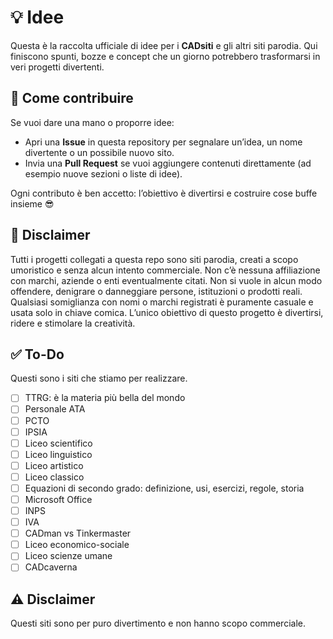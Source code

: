 # 💡 Idee

Questa è la raccolta ufficiale di idee per i **CADsiti** e gli altri siti parodia. Qui finiscono spunti, bozze e concept che un giorno potrebbero trasformarsi in veri progetti divertenti.

## 🙏 Come contribuire

Se vuoi dare una mano o proporre idee:
- Apri una **Issue** in questa repository per segnalare un’idea, un nome divertente o un possibile nuovo sito.
- Invia una **Pull Request** se vuoi aggiungere contenuti direttamente (ad esempio nuove sezioni o liste di idee).

Ogni contributo è ben accetto: l’obiettivo è divertirsi e costruire cose buffe insieme 😎

## 📄 Disclaimer

Tutti i progetti collegati a questa repo sono siti parodia, creati a scopo umoristico e senza alcun intento commerciale. Non c’è nessuna affiliazione con marchi, aziende o enti eventualmente citati. Non si vuole in alcun modo offendere, denigrare o danneggiare persone, istituzioni o prodotti reali. Qualsiasi somiglianza con nomi o marchi registrati è puramente casuale e usata solo in chiave comica. L’unico obiettivo di questo progetto è divertirsi, ridere e stimolare la creatività.

## ✅ To-Do

Questi sono i siti che stiamo per realizzare.

- [ ] TTRG: è la materia più bella del mondo
- [ ] Personale ATA
- [ ] PCTO
- [ ] IPSIA
- [ ] Liceo scientifico
- [ ] Liceo linguistico
- [ ] Liceo artistico
- [ ] Liceo classico
- [ ] Equazioni di secondo grado: definizione, usi, esercizi, regole, storia
- [ ] Microsoft Office
- [ ] INPS
- [ ] IVA
- [ ] CADman vs Tinkermaster
- [ ] Liceo economico-sociale
- [ ] Liceo scienze umane
- [ ] CADcaverna

## ⚠ Disclaimer

Questi siti sono per puro divertimento e non hanno scopo commerciale.
